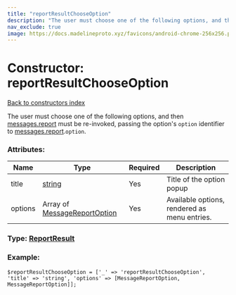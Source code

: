 ```yaml
---
title: "reportResultChooseOption"
description: "The user must choose one of the following options, and then messages.report must be re-invoked, passing the option's option identifier to messages.report.option."
nav_exclude: true
image: https://docs.madelineproto.xyz/favicons/android-chrome-256x256.png
---
```

# Constructor: reportResultChooseOption  
[Back to constructors index](/API_docs/constructors/index.html)



The user must choose one of the following options, and then [messages.report](../methods/messages.report.html) must be re-invoked, passing the option's `option` identifier to [messages.report](../methods/messages.report.html).`option`.

### Attributes:

| Name     |    Type       | Required | Description |
|----------|---------------|----------|-------------|
|title|[string](/API_docs/types/string.html) | Yes|Title of the option popup|
|options|Array of [MessageReportOption](/API_docs/types/MessageReportOption.html) | Yes|Available options, rendered as menu entries.|



### Type: [ReportResult](/API_docs/types/ReportResult.html)


### Example:

```
$reportResultChooseOption = ['_' => 'reportResultChooseOption', 'title' => 'string', 'options' => [MessageReportOption, MessageReportOption]];
```  
